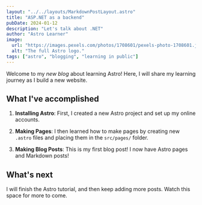 ```yaml
---
layout: "../../layouts/MarkdownPostLayout.astro"
title: "ASP.NET as a backend"
pubDate: 2024-01-12
description: "Let's talk about .NET"
author: "Astro Learner"
image:
  url: "https://images.pexels.com/photos/1708601/pexels-photo-1708601.jpeg"
  alt: "The full Astro logo."
tags: ["astro", "blogging", "learning in public"]
---
```


Welcome to my _new blog_ about learning Astro! Here, I will share my learning journey as I build a new website.

## What I've accomplished

1. **Installing Astro**: First, I created a new Astro project and set up my online accounts.

2. **Making Pages**: I then learned how to make pages by creating new `.astro` files and placing them in the `src/pages/` folder.

3. **Making Blog Posts**: This is my first blog post! I now have Astro pages and Markdown posts!

## What's next

I will finish the Astro tutorial, and then keep adding more posts. Watch this space for more to come.
